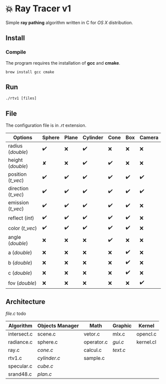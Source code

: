 # 💥 Ray Tracer v1

Simple **ray pathing** algorithm written in C for _OS X_ distribution.

## Install

### Compile

The program requires the installation of **gcc** and **cmake**.

```shell
brew install gcc cmake
```
## Run

```shell
./rtv1 [files]
```

## File

The configuration file is in _.rt_ extension.

| Options       	   | Sphere 	 | Plane  	| Cylinder	| Cone	| Box	  | Camera	|
| ------------------ | --------- | -------- | --------- | ----- | ----- | ------- |
| radius (_double_)	 | ✔️		     | ❌   		| ✔️		    | ❌	  | ❌	  | ❌      |
| height (_double_)	 | ✘		     | ❌		    | ✔️ 	    	| ✔️  	| ❌  	| ❌  		|
| position (_t_vec_) | ✔️		     | ✔️		    | ✔️		    | ✔️	  | ✔️	  | ✔️     |
| direction (_t_vec_)| ✔️		 | ✔️		| ✔️		| ✔️	| ✔️	| ✔️		|
| emission (_t_vec_) | ✔️		 | ✔️		| ✔️		| ✔️	| ✔️	| ❌		|
| reflect (_int_)    | ✔️		 | ✔️		| ✔️		| ✔️	| ✔️	| ❌		|
| color (_t_vec_)	 | ✔️		 | ✔️		| ✔️		| ✔️	| ✔️	| ❌		|
| angle (_double_)	 | ❌		 | ❌		| ❌		| ✔️	| ❌	| ❌		|
| a (_double_)		 | ❌		 | ❌		| ❌		| ❌	| ✔️	| ❌		|
| b (_double_)		 | ❌		 | ❌		| ❌		| ❌	| ✔️	| ❌		|
| c (_double_)		 | ❌		 | ❌		| ❌		| ❌	| ✔️	| ❌		|
| fov (_double_)	 | ❌		 | ❌		| ❌		| ❌	| ❌	| ✔️		|

## Architecture

_file.c_ todo

| Algorithm     | Objects Manager   | Math         | Graphic   | Kernel     |
| ------------- | ----------------- | ------------ | --------- | ---------- |
| intersect.c   | scene.c           | vetor.c      | mlx.c     | opencl.c   |
| radiance.c    | sphere.c          | operator.c   | _gui.c_   | kernel.cl  |
| ray.c         | _cone.c_          | calcul.c     | _text.c_  |            |
| rtv1.c        | _cylinder.c_      | sample.c     |           |            |
| specular.c    | _cube.c_          |              |           |            |
| srand48.c     | _plan.c_          |              |           |            |
